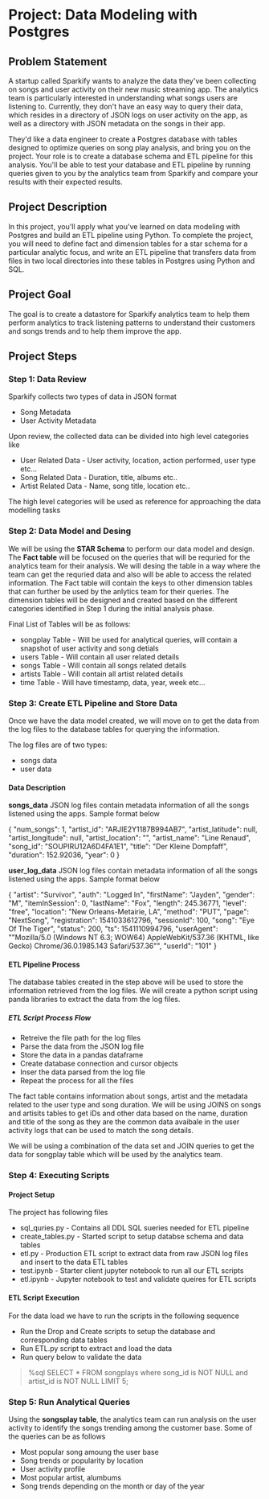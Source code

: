 # Project: Data Modeling with Postgres

## Problem Statement
A startup called Sparkify wants to analyze the data they've been collecting on songs and user activity on their new music streaming app. The analytics team is particularly interested in understanding what songs users are listening to. Currently, they don't have an easy way to query their data, which resides in a directory of JSON logs on user activity on the app, as well as a directory with JSON metadata on the songs in their app.

They'd like a data engineer to create a Postgres database with tables designed to optimize queries on song play analysis, and bring you on the project. Your role is to create a database schema and ETL pipeline for this analysis. You'll be able to test your database and ETL pipeline by running queries given to you by the analytics team from Sparkify and compare your results with their expected results.

## Project Description
In this project, you'll apply what you've learned on data modeling with Postgres and build an ETL pipeline using Python. To complete the project, you will need to define fact and dimension tables for a star schema for a particular analytic focus, and write an ETL pipeline that transfers data from files in two local directories into these tables in Postgres using Python and SQL.

## Project Goal
The goal is to create a datastore for Sparkify analytics team to help them perform analytics to track listening patterns to understand their customers and songs trends and to help them improve the app.

## Project Steps

### Step 1: Data Review
Sparkify collects two types of data in JSON format
* Song Metadata
* User Activity Metadata

Upon review, the collected data can be divided into high level categories like 
* User Related Data - User activity, location, action performed, user type etc...
* Song Related Data - Duration, title, albums etc..
* Artist Related Data - Name, song title, location etc.. 

The high level categories will be used as reference for approaching the data modelling tasks

### Step 2: Data Model and Desing

We will be using the **STAR Schema** to perform our data model and design. The **Fact table** will be focused on the queries that will be requried for the analytics team for their analysis. We will desing the table in a way where the team can get the requried data and also will be able to access the related information. The Fact table will contain the keys to other dimension tables that can further be used by the anlytics team for their queries. The dimension tables will be designed and created based on the different categories identified in Step 1 during the initial analysis phase.

Final List of Tables will be as follows:
* songplay Table -  Will be used for analytical queries, will contain a snapshot of user activity and song detials 
* users Table - Will contain all user related details 
* songs Table - Will contain all songs related details 
* artists Table - Will contain all artist related details 
* time Table - Will have timestamp, data, year, week  etc... 


### Step 3: Create ETL Pipeline and Store Data
Once we have the data model created, we will move on to get the data from the log files to the database tables for querying the information. 

The log files are of two types:
* songs data
* user data

#### Data Description
**songs_data** JSON log files contain metadata information of all the songs listened using the apps. Sample format below

{
"num_songs": 1,
"artist_id": "ARJIE2Y1187B994AB7",
"artist_latitude": null,
"artist_longitude": null,
"artist_location": "",
"artist_name": "Line Renaud",
"song_id": "SOUPIRU12A6D4FA1E1",
"title": "Der Kleine Dompfaff",
"duration": 152.92036,
"year": 0
}

**user_log_data** JSON log files contain metadata information of all the songs listened using the apps. Sample format below

{
  "artist": "Survivor",
  "auth": "Logged In",
  "firstName": "Jayden",
  "gender": "M",
  "itemInSession": 0,
  "lastName": "Fox",
  "length": 245.36771,
  "level": "free",
  "location": "New Orleans-Metairie, LA",
  "method": "PUT",
  "page": "NextSong",
  "registration": 1541033612796,
  "sessionId": 100,
  "song": "Eye Of The Tiger",
  "status": 200,
  "ts": 1541110994796,
  "userAgent": "\"Mozilla/5.0 (Windows NT 6.3; WOW64) AppleWebKit/537.36 (KHTML, like Gecko) Chrome/36.0.1985.143 Safari/537.36\"",
  "userId": "101"
}


#### ETL Pipeline Process
The database tables created in the step above will be used to store the information retrieved from the log files. We will create a python script using panda libraries to extract the data from the log files.

##### ETL Script Process Flow
* Retreive the file path for the log files
* Parse the data from the JSON log file
* Store the data in a pandas dataframe
* Create database connection and cursor objects
* Inser the data parsed from the log file
* Repeat the process for all the files

The fact table contains information about songs, artist and the metadata related to the user type and song duration. We will be using JOINS on songs and artisits tables to get iDs and other data based on the name, duration and title of the song as they are the common data avaibale in the user activity logs that can be used to match the song details.

We will be using a combination of the data set and JOIN queries to get the data for songplay table which will be used by the analytics team.

### Step 4: Executing Scripts

#### Project Setup

The project has following files
* sql_quries.py - Contains all DDL SQL sueries needed for ETL pipeline
* create_tables.py - Started script to setup databse schema and data tables
* etl.py - Production ETL script to extract data from raw JSON log files and insert to the data ETL tables
* test.ipynb - Starter client jupyter notebook to run all our ETL scripts
* etl.ipynb - Jupyter notebook to test and validate queires for ETL scripts

#### ETL Script Execution

For the data load we have to run the scripts in the following sequence
* Run the Drop and Create scripts to setup the database and corresponding data tables
* Run ETL.py script to extract and load the data
* Run query below to validate the data 

> %sql SELECT * FROM songplays where song_id is NOT NULL and artist_id is NOT NULL LIMIT 5;

### Step 5: Run Analytical Queries
Using the **songsplay table**, the analytics team can run analysis on the user activity to identify the songs trending among the customer base. Some of the queries can be as follows

* Most popular song amoung the user base 
* Song trends or popularity by location
* User activity profile
* Most popular artist, alumbums 
* Song trends depending on the month or day of the year 